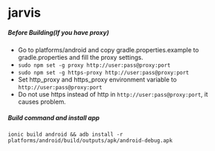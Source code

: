 # jarvis

##### Before Building(If you have proxy)
  * Go to platforms/android and copy gradle.properties.example to gradle.properties and fill the proxy settings.
  * `sudo npm set -g proxy http://user:pass@proxy:port`
  * `sudo npm set -g https-proxy http://user:pass@proxy:port`
  * Set http_proxy and https_proxy environment variable to `http://user:pass@proxy:port`
  * Do not use https instead of http in `http://user:pass@proxy:port`, it causes problem.

##### Build command and install app

`ionic build android && adb install -r platforms/android/build/outputs/apk/android-debug.apk`
